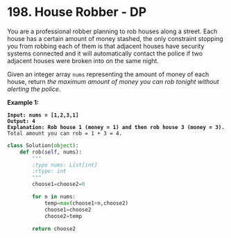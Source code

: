 # 198. House Robber - DP

You are a professional robber planning to rob houses along a street. Each house has a certain amount of money stashed, the only constraint stopping you from robbing each of them is that adjacent houses have security systems connected and it will automatically contact the police if two adjacent houses were broken into on the same night.

Given an integer array `nums` representing the amount of money of each house, return _the maximum amount of money you can rob tonight without alerting the police_.

&#x20;

**Example 1:**

<pre><code><strong>Input: nums = [1,2,3,1]
</strong><strong>Output: 4
</strong><strong>Explanation: Rob house 1 (money = 1) and then rob house 3 (money = 3).
</strong>Total amount you can rob = 1 + 3 = 4.
</code></pre>

```python
class Solution(object):
    def rob(self, nums):
        """
        :type nums: List[int]
        :rtype: int
        """
        choose1=choose2=0

        for n in nums:
            temp=max(choose1+n,choose2)
            choose1=choose2
            choose2=temp

        return choose2
```
